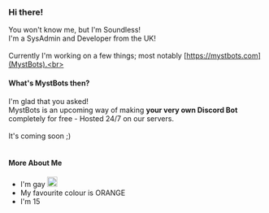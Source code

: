 ### Hi there!
You won't know me, but I'm Soundless!<br>
I'm a SysAdmin and Developer from the UK!<br>
<br>
Currently I'm working on a few things; most notably [https://mystbots.com](MystBots).<br>
<br>
#### What's MystBots then?
I'm glad that you asked!<br>
MystBots is an upcoming way of making **your very own Discord Bot** completely for free - Hosted 24/7 on our servers.<br>
<br>
It's coming soon ;)<br>
<br>
#### More About Me
<ul>
  <li> I'm gay <img src="https://images.emojiterra.com/google/noto-emoji/v2.034/128px/1f3f3-1f308.png" style="aspect-ration:1; height: 20px;"></li>
  <li> My favourite colour is ORANGE </li>
  <li> I'm 15 </li>
</ul>
